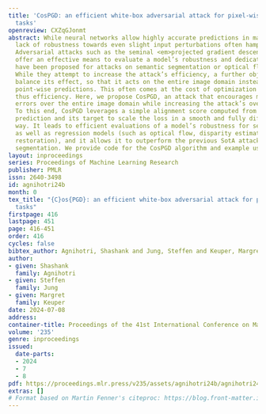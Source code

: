 ```yaml
---
title: 'CosPGD: an efficient white-box adversarial attack for pixel-wise prediction
  tasks'
openreview: CXZqGJonmt
abstract: While neural networks allow highly accurate predictions in many tasks, their
  lack of robustness towards even slight input perturbations often hampers their deployment.
  Adversarial attacks such as the seminal <em>projected gradient descent</em> (PGD)
  offer an effective means to evaluate a model’s robustness and dedicated solutions
  have been proposed for attacks on semantic segmentation or optical flow estimation.
  While they attempt to increase the attack’s efficiency, a further objective is to
  balance its effect, so that it acts on the entire image domain instead of isolated
  point-wise predictions. This often comes at the cost of optimization stability and
  thus efficiency. Here, we propose CosPGD, an attack that encourages more balanced
  errors over the entire image domain while increasing the attack’s overall efficiency.
  To this end, CosPGD leverages a simple alignment score computed from any pixel-wise
  prediction and its target to scale the loss in a smooth and fully differentiable
  way. It leads to efficient evaluations of a model’s robustness for semantic segmentation
  as well as regression models (such as optical flow, disparity estimation, or image
  restoration), and it allows it to outperform the previous SotA attack on semantic
  segmentation. We provide code for the CosPGD algorithm and example usage at https://github.com/shashankskagnihotri/cospgd.
layout: inproceedings
series: Proceedings of Machine Learning Research
publisher: PMLR
issn: 2640-3498
id: agnihotri24b
month: 0
tex_title: "{C}os{PGD}: an efficient white-box adversarial attack for pixel-wise prediction
  tasks"
firstpage: 416
lastpage: 451
page: 416-451
order: 416
cycles: false
bibtex_author: Agnihotri, Shashank and Jung, Steffen and Keuper, Margret
author:
- given: Shashank
  family: Agnihotri
- given: Steffen
  family: Jung
- given: Margret
  family: Keuper
date: 2024-07-08
address:
container-title: Proceedings of the 41st International Conference on Machine Learning
volume: '235'
genre: inproceedings
issued:
  date-parts:
  - 2024
  - 7
  - 8
pdf: https://proceedings.mlr.press/v235/assets/agnihotri24b/agnihotri24b.pdf
extras: []
# Format based on Martin Fenner's citeproc: https://blog.front-matter.io/posts/citeproc-yaml-for-bibliographies/
---
```

